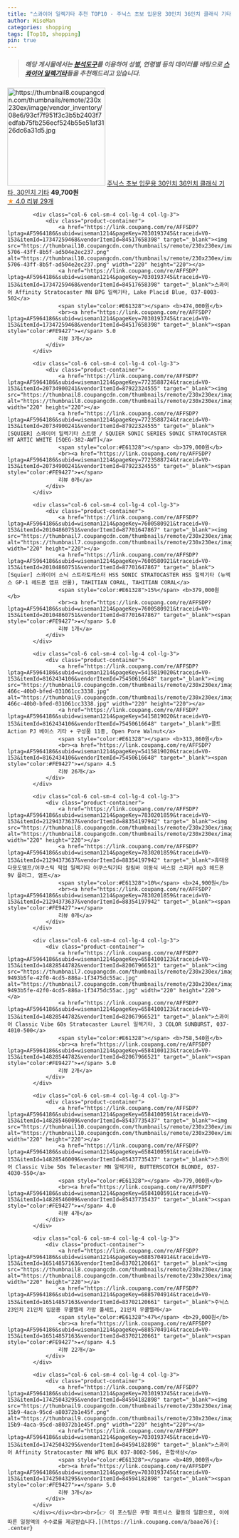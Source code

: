 ```yaml
---
title: "스콰이어 일렉기타 추천 TOP10 - 주닉스 초보 입문용 30인치 36인치 클래식 기타, 30인치 기타"
author: WiseMan
categories: shopping
tags: [Top10, shopping]
pin: true
---
```


> ##### 해당 게시물에서는 [**분석도구**](https://itemscout.io/)를 이용하여 **성별**, **연령별** 등의 데이터를 바탕으로 [**스콰이어 일렉기타**](https://link.coupang.com/a/baae76)들을 추천해드리고 있습니다.
<div class="container"><div class="row">
            <div class="col-6 col-sm-4 col-lg-4 col-lg-3">
                <div class="product-container">
                    <a href="https://link.coupang.com/re/AFFSDP?lptag=AF5964186&subid=wiseman1214&pageKey=6731210687&traceid=V0-153&itemId=15685072942&vendorItemId=82900858868" target="_blank"><img src="https://thumbnail8.coupangcdn.com/thumbnails/remote/230x230ex/image/vendor_inventory/08e6/93cf7f951f3c3b5b2403f7edfab75fb256ecf524b55e51af3126dc6a31d5.jpg" alt="https://thumbnail8.coupangcdn.com/thumbnails/remote/230x230ex/image/vendor_inventory/08e6/93cf7f951f3c3b5b2403f7edfab75fb256ecf524b55e51af3126dc6a31d5.jpg" width="220" height="220"></a>
                    <a href="https://link.coupang.com/re/AFFSDP?lptag=AF5964186&subid=wiseman1214&pageKey=6731210687&traceid=V0-153&itemId=15685072942&vendorItemId=82900858868" target="_blank">주닉스 초보 입문용 30인치 36인치 클래식 기타, 30인치 기타</a>
                    <span style="color:#E61328"></span> <b>49,700원</b>
                    <br><a href="https://link.coupang.com/re/AFFSDP?lptag=AF5964186&subid=wiseman1214&pageKey=6731210687&traceid=V0-153&itemId=15685072942&vendorItemId=82900858868" target="_blank"><span style="color:#FE9427">★</span> 4.0
                    리뷰 29개</a>
                </div>
            </div>
            
            <div class="col-6 col-sm-4 col-lg-4 col-lg-3">
                <div class="product-container">
                    <a href="https://link.coupang.com/re/AFFSDP?lptag=AF5964186&subid=wiseman1214&pageKey=7030193745&traceid=V0-153&itemId=17347259468&vendorItemId=84517658398" target="_blank"><img src="https://thumbnail10.coupangcdn.com/thumbnails/remote/230x230ex/image/retail/images/2022/12/29/9/5/9457cb3f-5706-43ff-8b5f-ad504e2ec237.png" alt="https://thumbnail10.coupangcdn.com/thumbnails/remote/230x230ex/image/retail/images/2022/12/29/9/5/9457cb3f-5706-43ff-8b5f-ad504e2ec237.png" width="220" height="220"></a>
                    <a href="https://link.coupang.com/re/AFFSDP?lptag=AF5964186&subid=wiseman1214&pageKey=7030193745&traceid=V0-153&itemId=17347259468&vendorItemId=84517658398" target="_blank">스콰이어 Affinity Stratocaster MN BPG 일렉기타, Lake Placid Blue, 037-8003-502</a>
                    <span style="color:#E61328"></span> <b>474,000원</b>
                    <br><a href="https://link.coupang.com/re/AFFSDP?lptag=AF5964186&subid=wiseman1214&pageKey=7030193745&traceid=V0-153&itemId=17347259468&vendorItemId=84517658398" target="_blank"><span style="color:#FE9427">★</span> 5.0
                    리뷰 3개</a>
                </div>
            </div>
            
            <div class="col-6 col-sm-4 col-lg-4 col-lg-3">
                <div class="product-container">
                    <a href="https://link.coupang.com/re/AFFSDP?lptag=AF5964186&subid=wiseman1214&pageKey=7723588724&traceid=V0-153&itemId=20734900241&vendorItemId=87922324555" target="_blank"><img src="https://thumbnail8.coupangcdn.com/thumbnails/remote/230x230ex/image/vendor_inventory/08cb/fffc8228aea0a4339725a088639fede3606a73b28de5cdf8cf4e57578c4d.jpeg" alt="https://thumbnail8.coupangcdn.com/thumbnails/remote/230x230ex/image/vendor_inventory/08cb/fffc8228aea0a4339725a088639fede3606a73b28de5cdf8cf4e57578c4d.jpeg" width="220" height="220"></a>
                    <a href="https://link.coupang.com/re/AFFSDP?lptag=AF5964186&subid=wiseman1214&pageKey=7723588724&traceid=V0-153&itemId=20734900241&vendorItemId=87922324555" target="_blank">[SQUIER] 스콰이어 일렉기타 스트랫 / SQUIER SONIC SERIES SONIC STRATOCASTER HT ARTIC WHITE [SQEG-382-AWT]</a>
                    <span style="color:#E61328"></span> <b>379,000원</b>
                    <br><a href="https://link.coupang.com/re/AFFSDP?lptag=AF5964186&subid=wiseman1214&pageKey=7723588724&traceid=V0-153&itemId=20734900241&vendorItemId=87922324555" target="_blank"><span style="color:#FE9427">★</span> 
                    리뷰 0개</a>
                </div>
            </div>
            
            <div class="col-6 col-sm-4 col-lg-4 col-lg-3">
                <div class="product-container">
                    <a href="https://link.coupang.com/re/AFFSDP?lptag=AF5964186&subid=wiseman1214&pageKey=7600580921&traceid=V0-153&itemId=20104860751&vendorItemId=87701647867" target="_blank"><img src="https://thumbnail7.coupangcdn.com/thumbnails/remote/230x230ex/image/vendor_inventory/5763/9a8834829b306a0aa9ace0c3557438a097ef87a63a283ae682c597ac12c8.jpg" alt="https://thumbnail7.coupangcdn.com/thumbnails/remote/230x230ex/image/vendor_inventory/5763/9a8834829b306a0aa9ace0c3557438a097ef87a63a283ae682c597ac12c8.jpg" width="220" height="220"></a>
                    <a href="https://link.coupang.com/re/AFFSDP?lptag=AF5964186&subid=wiseman1214&pageKey=7600580921&traceid=V0-153&itemId=20104860751&vendorItemId=87701647867" target="_blank">[Squier] 스콰이어 소닉 스트라토캐스터 HSS SONIC STRATOCASTER HSS 일렉기타 (뉴엑스 GP-1 헤드폰 앰프 선물), TAHITIAN CORAL, TAHITIAN CORAL</a>
                    <span style="color:#E61328">15%</span> <b>379,000원</b>
                    <br><a href="https://link.coupang.com/re/AFFSDP?lptag=AF5964186&subid=wiseman1214&pageKey=7600580921&traceid=V0-153&itemId=20104860751&vendorItemId=87701647867" target="_blank"><span style="color:#FE9427">★</span> 5.0
                    리뷰 1개</a>
                </div>
            </div>
            
            <div class="col-6 col-sm-4 col-lg-4 col-lg-3">
                <div class="product-container">
                    <a href="https://link.coupang.com/re/AFFSDP?lptag=AF5964186&subid=wiseman1214&pageKey=5415819020&traceid=V0-153&itemId=8162434106&vendorItemId=75450616648" target="_blank"><img src="https://thumbnail9.coupangcdn.com/thumbnails/remote/230x230ex/image/retail/images/2021/04/27/11/0/6b75debc-466c-40b0-bfed-031061cc3338.jpg" alt="https://thumbnail9.coupangcdn.com/thumbnails/remote/230x230ex/image/retail/images/2021/04/27/11/0/6b75debc-466c-40b0-bfed-031061cc3338.jpg" width="220" height="220"></a>
                    <a href="https://link.coupang.com/re/AFFSDP?lptag=AF5964186&subid=wiseman1214&pageKey=5415819020&traceid=V0-153&itemId=8162434106&vendorItemId=75450616648" target="_blank">콜트 Action PJ 베이스 기타 + 구성품 11종, Open Pore Walnut</a>
                    <span style="color:#E61328"></span> <b>313,860원</b>
                    <br><a href="https://link.coupang.com/re/AFFSDP?lptag=AF5964186&subid=wiseman1214&pageKey=5415819020&traceid=V0-153&itemId=8162434106&vendorItemId=75450616648" target="_blank"><span style="color:#FE9427">★</span> 4.5
                    리뷰 26개</a>
                </div>
            </div>
            
            <div class="col-6 col-sm-4 col-lg-4 col-lg-3">
                <div class="product-container">
                    <a href="https://link.coupang.com/re/AFFSDP?lptag=AF5964186&subid=wiseman1214&pageKey=7830201859&traceid=V0-153&itemId=21294373637&vendorItemId=88354197942" target="_blank"><img src="https://thumbnail8.coupangcdn.com/thumbnails/remote/230x230ex/image/vendor_inventory/b9e3/ea6c32fcea2ed2b2d3a18783003af5e71d0ec3420638238fe24f6826dbb5.jpg" alt="https://thumbnail8.coupangcdn.com/thumbnails/remote/230x230ex/image/vendor_inventory/b9e3/ea6c32fcea2ed2b2d3a18783003af5e71d0ec3420638238fe24f6826dbb5.jpg" width="220" height="220"></a>
                    <a href="https://link.coupang.com/re/AFFSDP?lptag=AF5964186&subid=wiseman1214&pageKey=7830201859&traceid=V0-153&itemId=21294373637&vendorItemId=88354197942" target="_blank">휴대용 다용도앰프/어쿠스틱 픽업 일렉기타 어쿠스틱기타 칼림바 이동식 버스킹 스피커 mp3 헤드폰 9V 플러그, 앰프</a>
                    <span style="color:#E61328">10%</span> <b>24,900원</b>
                    <br><a href="https://link.coupang.com/re/AFFSDP?lptag=AF5964186&subid=wiseman1214&pageKey=7830201859&traceid=V0-153&itemId=21294373637&vendorItemId=88354197942" target="_blank"><span style="color:#FE9427">★</span> 
                    리뷰 0개</a>
                </div>
            </div>
            
            <div class="col-6 col-sm-4 col-lg-4 col-lg-3">
                <div class="product-container">
                    <a href="https://link.coupang.com/re/AFFSDP?lptag=AF5964186&subid=wiseman1214&pageKey=6584100123&traceid=V0-153&itemId=14828544782&vendorItemId=82067966521" target="_blank"><img src="https://thumbnail7.coupangcdn.com/thumbnails/remote/230x230ex/image/retail/images/2485013898432273-9493b5fe-42f0-4cd5-886a-1f3475dc55ac.jpg" alt="https://thumbnail7.coupangcdn.com/thumbnails/remote/230x230ex/image/retail/images/2485013898432273-9493b5fe-42f0-4cd5-886a-1f3475dc55ac.jpg" width="220" height="220"></a>
                    <a href="https://link.coupang.com/re/AFFSDP?lptag=AF5964186&subid=wiseman1214&pageKey=6584100123&traceid=V0-153&itemId=14828544782&vendorItemId=82067966521" target="_blank">스콰이어 Classic Vibe 60s Stratocaster Laurel 일렉기타, 3 COLOR SUNBURST, 037-4010-500</a>
                    <span style="color:#E61328"></span> <b>758,540원</b>
                    <br><a href="https://link.coupang.com/re/AFFSDP?lptag=AF5964186&subid=wiseman1214&pageKey=6584100123&traceid=V0-153&itemId=14828544782&vendorItemId=82067966521" target="_blank"><span style="color:#FE9427">★</span> 5.0
                    리뷰 2개</a>
                </div>
            </div>
            
            <div class="col-6 col-sm-4 col-lg-4 col-lg-3">
                <div class="product-container">
                    <a href="https://link.coupang.com/re/AFFSDP?lptag=AF5964186&subid=wiseman1214&pageKey=6584100591&traceid=V0-153&itemId=14828546009&vendorItemId=85437735437" target="_blank"><img src="https://thumbnail10.coupangcdn.com/thumbnails/remote/230x230ex/image/vendor_inventory/80fe/2b63825e01a1330f4e58d7c7cb0663fe570bd3119d1c0a1d25c4fc63612d.jpg" alt="https://thumbnail10.coupangcdn.com/thumbnails/remote/230x230ex/image/vendor_inventory/80fe/2b63825e01a1330f4e58d7c7cb0663fe570bd3119d1c0a1d25c4fc63612d.jpg" width="220" height="220"></a>
                    <a href="https://link.coupang.com/re/AFFSDP?lptag=AF5964186&subid=wiseman1214&pageKey=6584100591&traceid=V0-153&itemId=14828546009&vendorItemId=85437735437" target="_blank">스콰이어 Classic Vibe 50s Telecaster MN 일렉기타, BUTTERSCOTCH BLONDE, 037-4030-550</a>
                    <span style="color:#E61328"></span> <b>779,000원</b>
                    <br><a href="https://link.coupang.com/re/AFFSDP?lptag=AF5964186&subid=wiseman1214&pageKey=6584100591&traceid=V0-153&itemId=14828546009&vendorItemId=85437735437" target="_blank"><span style="color:#FE9427">★</span> 4.0
                    리뷰 4개</a>
                </div>
            </div>
            
            <div class="col-6 col-sm-4 col-lg-4 col-lg-3">
                <div class="product-container">
                    <a href="https://link.coupang.com/re/AFFSDP?lptag=AF5964186&subid=wiseman1214&pageKey=6885704914&traceid=V0-153&itemId=16514857163&vendorItemId=83702120661" target="_blank"><img src="https://thumbnail8.coupangcdn.com/thumbnails/remote/230x230ex/image/vendor_inventory/244e/c8fc48bf5633cd37de6a8f6ea3621a2618d7268116b0d51ab363676ad074.jpg" alt="https://thumbnail8.coupangcdn.com/thumbnails/remote/230x230ex/image/vendor_inventory/244e/c8fc48bf5633cd37de6a8f6ea3621a2618d7268116b0d51ab363676ad074.jpg" width="220" height="220"></a>
                    <a href="https://link.coupang.com/re/AFFSDP?lptag=AF5964186&subid=wiseman1214&pageKey=6885704914&traceid=V0-153&itemId=16514857163&vendorItemId=83702120661" target="_blank">주닉스 23인치 21인치 입문용 우쿨렐레 가방 풀세트, 21인치 우쿨렐레</a>
                    <span style="color:#E61328">47%</span> <b>29,000원</b>
                    <br><a href="https://link.coupang.com/re/AFFSDP?lptag=AF5964186&subid=wiseman1214&pageKey=6885704914&traceid=V0-153&itemId=16514857163&vendorItemId=83702120661" target="_blank"><span style="color:#FE9427">★</span> 4.5
                    리뷰 22개</a>
                </div>
            </div>
            
            <div class="col-6 col-sm-4 col-lg-4 col-lg-3">
                <div class="product-container">
                    <a href="https://link.coupang.com/re/AFFSDP?lptag=AF5964186&subid=wiseman1214&pageKey=7030193745&traceid=V0-153&itemId=17425043295&vendorItemId=84594182898" target="_blank"><img src="https://thumbnail9.coupangcdn.com/thumbnails/remote/230x230ex/image/retail/images/2023/01/04/11/6/e132beee-15b9-4aca-95cd-a80372b1e45f.png" alt="https://thumbnail9.coupangcdn.com/thumbnails/remote/230x230ex/image/retail/images/2023/01/04/11/6/e132beee-15b9-4aca-95cd-a80372b1e45f.png" width="220" height="220"></a>
                    <a href="https://link.coupang.com/re/AFFSDP?lptag=AF5964186&subid=wiseman1214&pageKey=7030193745&traceid=V0-153&itemId=17425043295&vendorItemId=84594182898" target="_blank">스콰이어 Affinity Stratocaster MN WPG BLK 037-8002-506, 혼합색상</a>
                    <span style="color:#E61328"></span> <b>489,000원</b>
                    <br><a href="https://link.coupang.com/re/AFFSDP?lptag=AF5964186&subid=wiseman1214&pageKey=7030193745&traceid=V0-153&itemId=17425043295&vendorItemId=84594182898" target="_blank"><span style="color:#FE9427">★</span> 5.0
                    리뷰 3개</a>
                </div>
            </div>
            </div></div><br><br>[👉 이 포스팅은 쿠팡 파트너스 활동의 일환으로, 이에 따른 일정액의 수수료를 제공받습니다.](https://link.coupang.com/a/baae76){: .center}